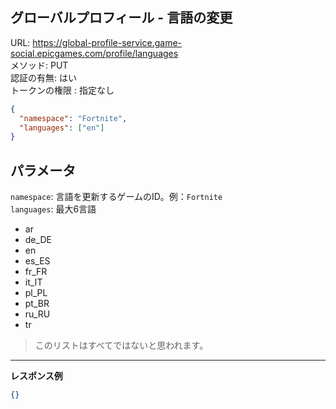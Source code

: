 ## グローバルプロフィール - 言語の変更

URL: https://global-profile-service.game-social.epicgames.com/profile/languages \
メソッド: PUT \
認証の有無: はい</br>
   トークンの権限 : 指定なし

```json
{
  "namespace": "Fortnite",
  "languages": ["en"]
}
```

## パラメータ

`namespace`: 言語を更新するゲームのID。例：`Fortnite` \
`languages`: 最大6言語

- ar
- de_DE
- en
- es_ES
- fr_FR
- it_IT
- pl_PL
- pt_BR
- ru_RU
- tr

> このリストはすべてではないと思われます。

---

__レスポンス例__

```json
{}
```
